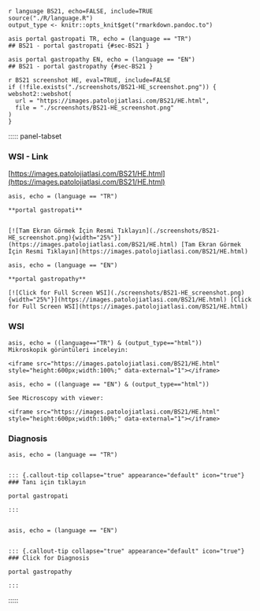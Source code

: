 







```
r language BS21, echo=FALSE, include=TRUE
source("./R/language.R")
output_type <- knitr::opts_knit$get("rmarkdown.pandoc.to")
```


```
asis portal gastropati TR, echo = (language == "TR")
## BS21 - portal gastropati {#sec-BS21 }
```


```
asis portal gastropathy EN, echo = (language == "EN")
## BS21 - portal gastropathy {#sec-BS21 }
```






```
r BS21 screenshot HE, eval=TRUE, include=FALSE
if (!file.exists("./screenshots/BS21-HE_screenshot.png")) {
webshot2::webshot(
  url = "https://images.patolojiatlasi.com/BS21/HE.html",
  file = "./screenshots/BS21-HE_screenshot.png"
)
}
```





::::: panel-tabset


### WSI - Link










[https://images.patolojiatlasi.com/BS21/HE.html](https://images.patolojiatlasi.com/BS21/HE.html)





```
asis, echo = (language == "TR")

**portal gastropati**


[![Tam Ekran Görmek İçin Resmi Tıklayın](./screenshots/BS21-HE_screenshot.png){width="25%"}](https://images.patolojiatlasi.com/BS21/HE.html) [Tam Ekran Görmek İçin Resmi Tıklayın](https://images.patolojiatlasi.com/BS21/HE.html)
```

```
asis, echo = (language == "EN")

**portal gastropathy**

[![Click for Full Screen WSI](./screenshots/BS21-HE_screenshot.png){width="25%"}](https://images.patolojiatlasi.com/BS21/HE.html) [Click for Full Screen WSI](https://images.patolojiatlasi.com/BS21/HE.html)

```





### WSI








```
asis, echo = ((language=="TR") & (output_type=="html"))
Mikroskopik görüntüleri inceleyin:

<iframe src="https://images.patolojiatlasi.com/BS21/HE.html" style="height:600px;width:100%;" data-external="1"></iframe>

```





```
asis, echo = ((language == "EN") & (output_type=="html"))

See Microscopy with viewer:

<iframe src="https://images.patolojiatlasi.com/BS21/HE.html" style="height:600px;width:100%;" data-external="1"></iframe>

```





### Diagnosis


```
asis, echo = (language == "TR")


::: {.callout-tip collapse="true" appearance="default" icon="true"}
### Tanı için tıklayın

portal gastropati

:::


```


```
asis, echo = (language == "EN")


::: {.callout-tip collapse="true" appearance="default" icon="true"}
### Click for Diagnosis

portal gastropathy

:::

```









:::::








